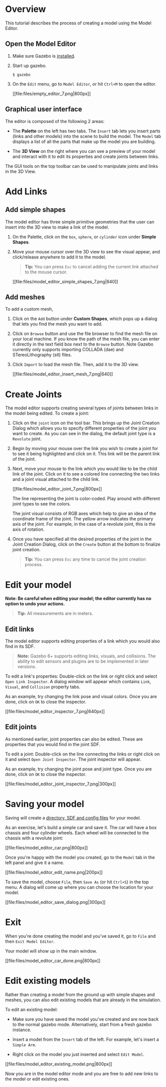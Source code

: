 # Overview

This tutorial describes the process of creating a model using the Model Editor.

## Open the Model Editor

1.  Make sure Gazebo is [installed](http://gazebosim.org/install).

1.  Start up gazebo.

    ~~~
    $ gazebo
    ~~~

1. On the `Edit` menu, go to `Model Editor`, or hit `Ctrl+M` to open the editor.

    [[file:files/empty_editor_7.png|800px]]

## Graphical user interface

The editor is composed of the following 2 areas:

* The **Palette** on the left has two tabs. The `Insert` tab lets you insert
parts (links and other models) into the scene to build the model. The `Model`
tab displays a list of all the parts that make up the model you are building.

* The **3D View** on the right where you can see a preview of your model and
interact with it to edit its properties and create joints between links.

The GUI tools on the top toolbar can be used to manipulate joints and links in
the 3D View.

# Add Links

## Add simple shapes

The model editor has three simple primitive geometries that the user can insert
into the 3D view to make a link of the model.

1. On the Palette, click on the `box`, `sphere`, or `cylinder` icon under
**Simple Shapes**.

1. Move your mouse cursor over the 3D view to see the visual appear, and
click/release anywhere to add it to the model.

    > **Tip:** You can press `Esc` to cancel adding the current
    link attached to the mouse cursor.

    [[file:files/model_editor_simple_shapes_7.png|640]]

## Add meshes

To add a custom mesh,

1. Click on the `Add` button under **Custom Shapes**, which pops up a dialog
that lets you find the mesh you want to add.

1. Click on `Browse` button and use the file browser to find the mesh file
on your local machine. If you know the path of the mesh file, you can enter it
directly in the text field box next to the `Browse` button. Note Gazebo
currently only supports importing COLLADA (dae) and STereoLithography (stl) files.

1. Click `Import` to load the mesh file. Then, add it to the 3D view.

    [[file:files/model_editor_insert_mesh_7.png|640]]

# Create Joints

The model editor supports creating several types of joints between links in the
model being edited. To create a joint:

1. Click on the `joint` icon on the tool bar. This brings up the Joint Creation
Dialog which allows you to specify different properties of the joint you
want to create. As you can see in the dialog, the default joint type is
a `Revolute` joint.

1. Begin by moving your mouse over the link you wish to create a joint for to
see it being highlighted and click on it. This link will be the parent link of
the joint.

1. Next, move your mouse to the link which you would like to be the child link
of the joint. Click on it to see a colored line connecting the two links and
a joint visual attached to the child link.

    [[file:files/model_editor_joint_7.png|800px]]

    The line representing the joint is color-coded. Play around with different
joint types to see the colors.

    The joint visual consists of RGB axes which help to give an idea of the
coordinate frame of the joint. The yellow arrow indicates the primary axis of
the joint. For example, in the case of a revolute joint, this is the axis of
rotation.

1. Once you have specified all the desired properties of the joint in the
Joint Creation Dialog, click on the `Create` button at the bottom to finalize
joint creation.

    > **Tip:** You can press `Esc` any time to cancel the joint creation process.

# Edit your model

**Note: Be careful when editing your model; the editor currently has no option to undo your actions.**

> **Tip:** All measurements are in meters.

## Edit links

The model editor supports editing properties of a link which you would
also find in its SDF.

> **Note:**  Gazebo 6+ supports editing
links, visuals, and collisions. The ability to edit sensors and
plugins are to be implemented in later versions.

To edit a link's properties: Double-click on the link or right click and select
`Open Link Inspector`. A dialog window will appear which contains
`Link`, `Visual`, and `Collision` property tabs.

As an example, try changing the link pose and visual colors. Once you are done, click on
`OK` to close the inspector.

[[file:files/model_editor_inspector_7.png|640px]]

## Edit joints

As mentioned earlier, joint properties can also be edited. These are properties
that you would find in the joint SDF.

To edit a joint: Double-click on the line connecting the links or right click
on it and select `Open Joint Inspector`. The joint inspector will appear.

As an example, try changing the joint pose and joint type. Once you are done, click on
`OK` to close the inspector.

[[file:files/model_editor_joint_inspector_7.png|300px]]

# Saving your model

Saving will create a [directory, SDF and config files](http://gazebosim.org/tutorials?tut=model_structure&cat=build_robot) for your model.

As an exercise, let's build a simple car and save it. The car will have a
box chassis and four cylinder wheels. Each wheel will be connected to the
chassis with a revolute joint:

[[file:files/model_editor_car.png|800px]]

Once you're happy with the model you created, go to the `Model` tab in the left
panel and give it a name.

[[file:files/model_editor_edit_name.png|200px]]

To save the model, choose `File`, then `Save As` (or hit `Ctrl+S`) in the top
menu. A dialog will come up where you can choose the location for your model.

[[file:files/model_editor_save_dialog.png|300px]]

# Exit

When you're done creating the model and you've saved it, go to `File` and then
`Exit Model Editor`.

Your model will show up in the main window.

[[file:files/model_editor_car_done.png|800px]]

# Edit existing models

Rather than creating a model from the ground up with simple shapes and meshes,
you can also edit existing models that are already in the simulation.

To edit an existing model:

* Make sure you have saved the model you've created and are now back to the
normal gazebo mode. Alternatively, start from a fresh gazebo instance.

* Insert a model from the `Insert` tab of the left. For example, let's
insert a `Simple Arm`.

* Right click on the model you just inserted and select `Edit Model`.

[[file:files/model_editor_existing_model.png|800px]]

Now you are in the model editor mode and you are free to add new links to the
model or edit existing ones.
